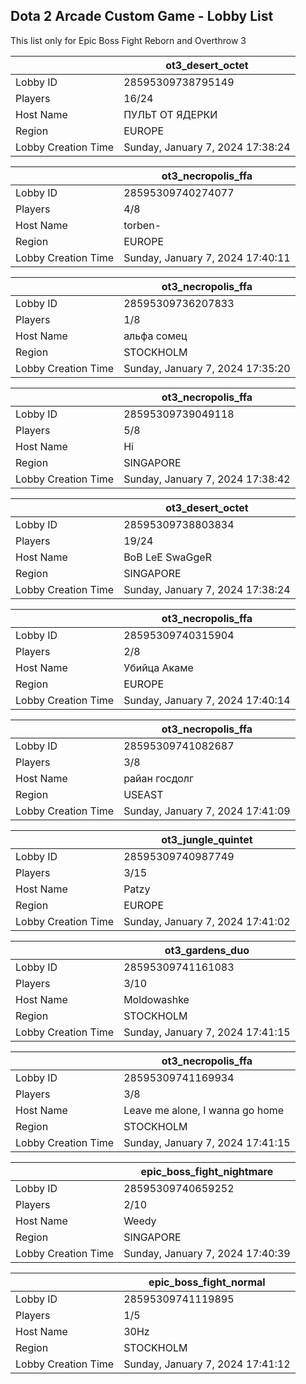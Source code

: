 ## Dota 2 Arcade Custom Game - Lobby List

This list only for Epic Boss Fight Reborn and Overthrow 3

|  | ot3_desert_octet |
| ------ | ------ |
| Lobby ID | 28595309738795149 |
| Players | 16/24 |
| Host Name | ПУЛЬТ ОТ ЯДЕРКИ |
| Region | EUROPE |
| Lobby Creation Time | Sunday, January 7, 2024 17:38:24 |


|  | ot3_necropolis_ffa |
| ------ | ------ |
| Lobby ID | 28595309740274077 |
| Players | 4/8 |
| Host Name | torben- |
| Region | EUROPE |
| Lobby Creation Time | Sunday, January 7, 2024 17:40:11 |


|  | ot3_necropolis_ffa |
| ------ | ------ |
| Lobby ID | 28595309736207833 |
| Players | 1/8 |
| Host Name | альфа сомец |
| Region | STOCKHOLM |
| Lobby Creation Time | Sunday, January 7, 2024 17:35:20 |


|  | ot3_necropolis_ffa |
| ------ | ------ |
| Lobby ID | 28595309739049118 |
| Players | 5/8 |
| Host Name | Hi |
| Region | SINGAPORE |
| Lobby Creation Time | Sunday, January 7, 2024 17:38:42 |


|  | ot3_desert_octet |
| ------ | ------ |
| Lobby ID | 28595309738803834 |
| Players | 19/24 |
| Host Name | BoB LeE SwaGgeR |
| Region | SINGAPORE |
| Lobby Creation Time | Sunday, January 7, 2024 17:38:24 |


|  | ot3_necropolis_ffa |
| ------ | ------ |
| Lobby ID | 28595309740315904 |
| Players | 2/8 |
| Host Name | Убийца Акаме |
| Region | EUROPE |
| Lobby Creation Time | Sunday, January 7, 2024 17:40:14 |


|  | ot3_necropolis_ffa |
| ------ | ------ |
| Lobby ID | 28595309741082687 |
| Players | 3/8 |
| Host Name | райан госдолг |
| Region | USEAST |
| Lobby Creation Time | Sunday, January 7, 2024 17:41:09 |


|  | ot3_jungle_quintet |
| ------ | ------ |
| Lobby ID | 28595309740987749 |
| Players | 3/15 |
| Host Name | Patzy |
| Region | EUROPE |
| Lobby Creation Time | Sunday, January 7, 2024 17:41:02 |


|  | ot3_gardens_duo |
| ------ | ------ |
| Lobby ID | 28595309741161083 |
| Players | 3/10 |
| Host Name | Moldowashke |
| Region | STOCKHOLM |
| Lobby Creation Time | Sunday, January 7, 2024 17:41:15 |


|  | ot3_necropolis_ffa |
| ------ | ------ |
| Lobby ID | 28595309741169934 |
| Players | 3/8 |
| Host Name | Leave me alone, I wanna go home |
| Region | STOCKHOLM |
| Lobby Creation Time | Sunday, January 7, 2024 17:41:15 |


|  | epic_boss_fight_nightmare |
| ------ | ------ |
| Lobby ID | 28595309740659252 |
| Players | 2/10 |
| Host Name | Weedy |
| Region | SINGAPORE |
| Lobby Creation Time | Sunday, January 7, 2024 17:40:39 |


|  | epic_boss_fight_normal |
| ------ | ------ |
| Lobby ID | 28595309741119895 |
| Players | 1/5 |
| Host Name | 30Hz |
| Region | STOCKHOLM |
| Lobby Creation Time | Sunday, January 7, 2024 17:41:12 |


